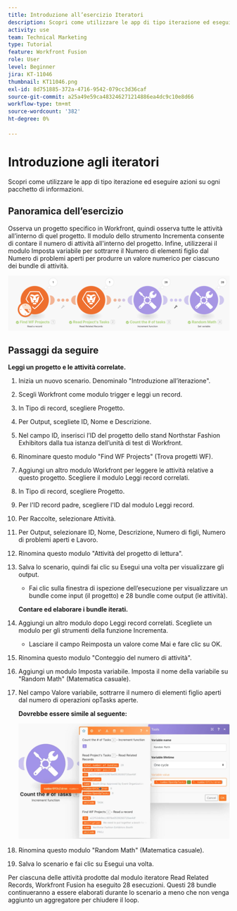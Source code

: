 ```yaml
---
title: Introduzione all’esercizio Iteratori
description: Scopri come utilizzare le app di tipo iterazione ed eseguire azioni su ogni pacchetto di informazioni.
activity: use
team: Technical Marketing
type: Tutorial
feature: Workfront Fusion
role: User
level: Beginner
jira: KT-11046
thumbnail: KT11046.png
exl-id: 8d751885-372a-4716-9542-079cc3d36caf
source-git-commit: a25a49e59ca483246271214886ea4dc9c10e8d66
workflow-type: tm+mt
source-wordcount: '382'
ht-degree: 0%

---
```


# Introduzione agli iteratori

Scopri come utilizzare le app di tipo iterazione ed eseguire azioni su ogni pacchetto di informazioni.

## Panoramica dell’esercizio

Osserva un progetto specifico in Workfront, quindi osserva tutte le attività all’interno di quel progetto. Il modulo dello strumento Incrementa consente di contare il numero di attività all&#39;interno del progetto. Infine, utilizzerai il modulo Imposta variabile per sottrarre il Numero di elementi figlio dal Numero di problemi aperti per produrre un valore numerico per ciascuno dei bundle di attività.

![Introduzione agli iteratori Immagine 1](../12-exercises/assets/introduction-to-iterators-walkthrough-1.png)

## Passaggi da seguire

**Leggi un progetto e le attività correlate.**

1. Inizia un nuovo scenario. Denominalo &quot;Introduzione all’iterazione&quot;.
1. Scegli Workfront come modulo trigger e leggi un record.
1. In Tipo di record, scegliere Progetto.
1. Per Output, scegliete ID, Nome e Descrizione.
1. Nel campo ID, inserisci l’ID del progetto dello stand Northstar Fashion Exhibitors dalla tua istanza dell’unità di test di Workfront.
1. Rinominare questo modulo &quot;Find WF Projects&quot; (Trova progetti WF).
1. Aggiungi un altro modulo Workfront per leggere le attività relative a questo progetto. Scegliere il modulo Leggi record correlati.
1. In Tipo di record, scegliere Progetto.
1. Per l&#39;ID record padre, scegliere l&#39;ID dal modulo Leggi record.
1. Per Raccolte, selezionare Attività.
1. Per Output, selezionare ID, Nome, Descrizione, Numero di figli, Numero di problemi aperti e Lavoro.
1. Rinomina questo modulo &quot;Attività del progetto di lettura&quot;.
1. Salva lo scenario, quindi fai clic su Esegui una volta per visualizzare gli output.

   + Fai clic sulla finestra di ispezione dell’esecuzione per visualizzare un bundle come input (il progetto) e 28 bundle come output (le attività).

   **Contare ed elaborare i bundle iterati.**

1. Aggiungi un altro modulo dopo Leggi record correlati. Scegliete un modulo per gli strumenti della funzione Incrementa.

   + Lasciare il campo Reimposta un valore come Mai e fare clic su OK.

1. Rinomina questo modulo &quot;Conteggio del numero di attività&quot;.
1. Aggiungi un modulo Imposta variabile. Imposta il nome della variabile su &quot;Random Math&quot; (Matematica casuale).
1. Nel campo Valore variabile, sottrarre il numero di elementi figlio aperti dal numero di operazioni opTasks aperte.

   **Dovrebbe essere simile al seguente:**

   ![Introduzione agli iteratori Immagine 2](../12-exercises/assets/introduction-to-iterators-walkthrough-2.png)

1. Rinomina questo modulo &quot;Random Math&quot; (Matematica casuale).
1. Salva lo scenario e fai clic su Esegui una volta.

Per ciascuna delle attività prodotte dal modulo iteratore Read Related Records, Workfront Fusion ha eseguito 28 esecuzioni. Questi 28 bundle continueranno a essere elaborati durante lo scenario a meno che non venga aggiunto un aggregatore per chiudere il loop.
